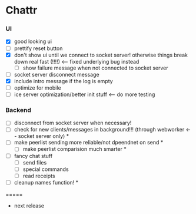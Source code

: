 Chattr
==============

### UI
- [x] good looking ui
- [ ] prettify reset button
- [x] don't show ui until we connect to socket server! otherwise things break down real fast (!!!!) <-- fixed underlying bug instead
  - [ ] show failure message when not connected to socket server
- [ ] socket server disconnect message
- [x] include intro message if the log is empty
- [ ] optimize for mobile
- [ ] ice server optimization/better init stuff <-- do more testing

### Backend
- [ ] disconnect from socket server when necessary!
- [ ] check for new clients/messages in background!!! (through webworker <-- socket server only) *
- [ ] make peerlist sending more reliable/not dpeendnet on send *
  - [ ] make peerlist comparision much smarter *
- [ ] fancy chat stuff
  - [ ] send files
  - [ ] special commands
  - [ ] read receipts
- [ ] cleanup names function! *

=====
* next release
